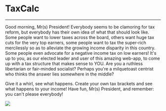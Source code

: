 # TaxCalc

---

Good morning, Mr(s) President! Everybody seems to be clamoring for tax reform, but everybody has their own idea of what that should look like. Some people want to lower taxes across the board, others want huge tax cuts for the very top earners, some people want to tax the super-rich mercilessly so as to alleviate the growing income disparity in this country. Some people even advocate for a negative income tax on low earners! It's up to you, as our elected leader and user of this amazing web-app, to come up with a tax structure that makes sense to YOU. Are you a ruthless libertarian or fair-minded socialist? Perhaps you're a milquetoast centrist who thinks the answer lies somewhere in the middle?

Give it a whirl, see what happens. Create your own tax brackets and see what happens to your income! Have fun, Mr(s) President, and remember: you can't please everybody!

<img src='http://tinypic.com/r/x1ef0j/9'/>
